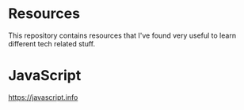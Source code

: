 # Resources
This repository contains resources that I've found very useful to learn different tech related stuff.

# JavaScript
https://javascript.info
